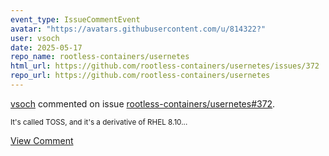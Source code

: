 ```yaml
---
event_type: IssueCommentEvent
avatar: "https://avatars.githubusercontent.com/u/814322?"
user: vsoch
date: 2025-05-17
repo_name: rootless-containers/usernetes
html_url: https://github.com/rootless-containers/usernetes/issues/372
repo_url: https://github.com/rootless-containers/usernetes
---
```


<a href='https://github.com/vsoch' target='_blank'>vsoch</a> commented on issue <a href='https://github.com/rootless-containers/usernetes/issues/372' target='_blank'>rootless-containers/usernetes#372</a>.

<small>It's called TOSS, and it's a derivative of RHEL 8.10...</small>

<a href='https://github.com/rootless-containers/usernetes/issues/372' target='_blank'>View Comment</a>